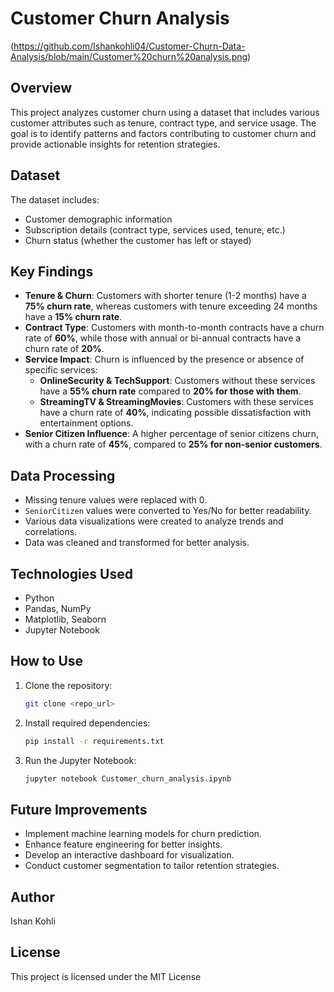 # Customer Churn Analysis

(https://github.com/Ishankohli04/Customer-Churn-Data-Analysis/blob/main/Customer%20churn%20analysis.png)





## Overview

This project analyzes customer churn using a dataset that includes various customer attributes such as tenure, contract type, and service usage. The goal is to identify patterns and factors contributing to customer churn and provide actionable insights for retention strategies.

## Dataset

The dataset includes:

- Customer demographic information
- Subscription details (contract type, services used, tenure, etc.)
- Churn status (whether the customer has left or stayed)

## Key Findings

- **Tenure & Churn**: Customers with shorter tenure (1-2 months) have a **75% churn rate**, whereas customers with tenure exceeding 24 months have a **15% churn rate**.
- **Contract Type**: Customers with month-to-month contracts have a churn rate of **60%**, while those with annual or bi-annual contracts have a churn rate of **20%**.
- **Service Impact**: Churn is influenced by the presence or absence of specific services:
  - **OnlineSecurity & TechSupport**: Customers without these services have a **55% churn rate** compared to **20% for those with them**.
  - **StreamingTV & StreamingMovies**: Customers with these services have a churn rate of **40%**, indicating possible dissatisfaction with entertainment options.
- **Senior Citizen Influence**: A higher percentage of senior citizens churn, with a churn rate of **45%**, compared to **25% for non-senior customers**.

## Data Processing

- Missing tenure values were replaced with 0.
- `SeniorCitizen` values were converted to Yes/No for better readability.
- Various data visualizations were created to analyze trends and correlations.
- Data was cleaned and transformed for better analysis.

## Technologies Used

- Python
- Pandas, NumPy
- Matplotlib, Seaborn
- Jupyter Notebook

## How to Use

1. Clone the repository:
   ```sh
   git clone <repo_url>
   ```
2. Install required dependencies:
   ```sh
   pip install -r requirements.txt
   ```
3. Run the Jupyter Notebook:
   ```sh
   jupyter notebook Customer_churn_analysis.ipynb
   ```

## Future Improvements

- Implement machine learning models for churn prediction.
- Enhance feature engineering for better insights.
- Develop an interactive dashboard for visualization.
- Conduct customer segmentation to tailor retention strategies.

## Author

Ishan Kohli

## License

This project is licensed under the MIT License

